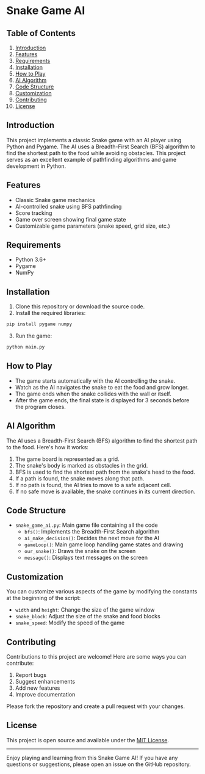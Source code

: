# Snake Game AI

## Table of Contents
1. [Introduction](#introduction)
2. [Features](#features)
3. [Requirements](#requirements)
4. [Installation](#installation)
5. [How to Play](#how-to-play)
6. [AI Algorithm](#ai-algorithm)
7. [Code Structure](#code-structure)
8. [Customization](#customization)
9. [Contributing](#contributing)
10. [License](#license)

## Introduction

This project implements a classic Snake game with an AI player using Python and Pygame. The AI uses a Breadth-First Search (BFS) algorithm to find the shortest path to the food while avoiding obstacles. This project serves as an excellent example of pathfinding algorithms and game development in Python.

## Features

- Classic Snake game mechanics
- AI-controlled snake using BFS pathfinding
- Score tracking
- Game over screen showing final game state
- Customizable game parameters (snake speed, grid size, etc.)

## Requirements

- Python 3.6+
- Pygame
- NumPy

## Installation

1. Clone this repository or download the source code.
2. Install the required libraries:

```bash
pip install pygame numpy
```

3. Run the game:

```bash
python main.py
```

## How to Play

- The game starts automatically with the AI controlling the snake.
- Watch as the AI navigates the snake to eat the food and grow longer.
- The game ends when the snake collides with the wall or itself.
- After the game ends, the final state is displayed for 3 seconds before the program closes.

## AI Algorithm

The AI uses a Breadth-First Search (BFS) algorithm to find the shortest path to the food. Here's how it works:

1. The game board is represented as a grid.
2. The snake's body is marked as obstacles in the grid.
3. BFS is used to find the shortest path from the snake's head to the food.
4. If a path is found, the snake moves along that path.
5. If no path is found, the AI tries to move to a safe adjacent cell.
6. If no safe move is available, the snake continues in its current direction.

## Code Structure

- `snake_game_ai.py`: Main game file containing all the code
  - `bfs()`: Implements the Breadth-First Search algorithm
  - `ai_make_decision()`: Decides the next move for the AI
  - `gameLoop()`: Main game loop handling game states and drawing
  - `our_snake()`: Draws the snake on the screen
  - `message()`: Displays text messages on the screen

## Customization

You can customize various aspects of the game by modifying the constants at the beginning of the script:

- `width` and `height`: Change the size of the game window
- `snake_block`: Adjust the size of the snake and food blocks
- `snake_speed`: Modify the speed of the game

## Contributing

Contributions to this project are welcome! Here are some ways you can contribute:

1. Report bugs
2. Suggest enhancements
3. Add new features
4. Improve documentation

Please fork the repository and create a pull request with your changes.

## License

This project is open source and available under the [MIT License](LICENSE).

---

Enjoy playing and learning from this Snake Game AI! If you have any questions or suggestions, please open an issue on the GitHub repository.
